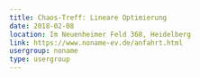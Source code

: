 ```yaml
---
title: Chaos-Treff: Lineare Optimierung
date: 2018-02-08
location: Im Neuenheimer Feld 368, Heidelberg
link: https://www.noname-ev.de/anfahrt.html
usergroup: noname
type: usergroup
---
```

